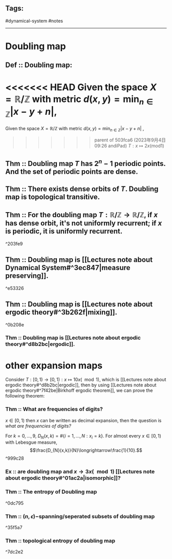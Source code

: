 ## Tags:

#dynamical-system #notes 

---
# Doubling map
## Def :: Doubling map:

<<<<<<< HEAD
Given the space $X = \mathbb{R}/\mathbb{Z}$ with metric $d(x,y)=\text{min}_{n\in\mathbb{Z}}|x-y+n|,$
=======
Given the space $X = \mathbb{R}/\mathbb{Z}$ with metric $d(x,y)=\text{min}_{n\in\mathbb{Z}}|x-y+n|$ ,
>>>>>>> parent of 503fca6 (2023年9月4日 09:26 andiPad)
$T:x\mapsto 2x (\text{mod} 1)$ 

## Thm :: Doubling map $T$ has $2^{n}-1$ periodic points. And the set of periodic points are dense.



## Thm :: There exists dense orbits of $T$. Doubling map is topological transitive.



## Thm :: For the doubling map $T:\mathbb{R}/\mathbb{Z}\rightarrow\mathbb{R}/\mathbb{Z}$, if $x$ has dense orbit, it's not uniformly recurrent; if $x$ is periodic, it is uniformly recurrent.

^203fe9


## Thm :: Doubling map is [[Lectures note about Dynamical System#^3ec847|measure preserving]].

^e53326


## Thm :: Doubling map is [[Lectures note about ergodic theory#^3b262f|mixing]].

^0b208e
### Thm :: Doubling map is [[Lectures note about ergodic theory#^d8b2bc|ergodic]].

# other expansion maps
Consider $T:[0,1)\rightarrow [0,1): x\mapsto 10x (\mod1)$, which is [[Lectures note about ergodic theory#^d8b2bc|ergodic]], then by using [[Lectures note about ergodic theory#^7f42be|Birkhoff ergodic theorem]], we can prove the following theorem:
### Thm :: What are frequencies of digits?
$x\in [0,1)$ then $x$ can be written as decimal expansion, then the question is *what are frequencies of digits?*

For $k=0,...,9$, $D_{N}(x,k)=\#\{i=1,...,N:x_{i}=k\}$. For almost every $x\in[0,1)$ with Lebesgue measure,
$$\frac{D_{N}(x,k)}{N}\longrightarrow\frac{1}{10}.$$ ^999c28



### Ex :: are doubling map and $x\rightarrow 3x(\mod1)$ [[Lectures note about ergodic theory#^01ac2a|isomorphic]]?


### Thm :: The entropy of Doubling map

^0dc795



### Thm ::  $(n,\epsilon)-$spanning/seperated subsets of doubling map

^35f5a7


### Thm :: topological entropy of doubling map

^7dc2e2
